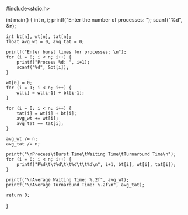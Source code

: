 #include<stdio.h>

int main() {
    int n, i;
    printf("Enter the number of processes: ");
    scanf("%d", &n);

    int bt[n], wt[n], tat[n];
    float avg_wt = 0, avg_tat = 0;

    printf("Enter burst times for processes: \n");
    for (i = 0; i < n; i++) {
        printf("Process %d: ", i+1);
        scanf("%d", &bt[i]);
    }

    wt[0] = 0;
    for (i = 1; i < n; i++) {
        wt[i] = wt[i-1] + bt[i-1];
    }

    for (i = 0; i < n; i++) {
        tat[i] = wt[i] + bt[i];
        avg_wt += wt[i];
        avg_tat += tat[i];
    }

    avg_wt /= n;
    avg_tat /= n;

    printf("\nProcess\tBurst Time\tWaiting Time\tTurnaround Time\n");
    for (i = 0; i < n; i++) {
        printf("P%d\t\t%d\t\t%d\t\t%d\n", i+1, bt[i], wt[i], tat[i]);
    }

    printf("\nAverage Waiting Time: %.2f", avg_wt);
    printf("\nAverage Turnaround Time: %.2f\n", avg_tat);

    return 0;
}